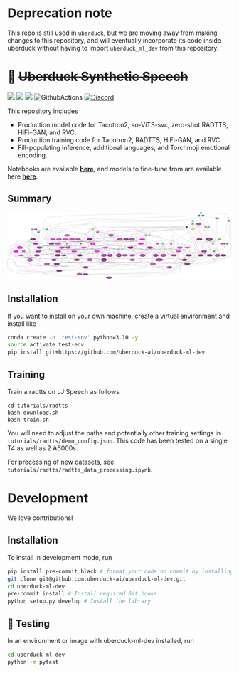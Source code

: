 # Deprecation note
This repo is still used in `uberduck`, but we are moving away from making changes to this repository, and will eventually incorporate its code inside uberduck without having to import `uberduck_ml_dev` from this repository. 

# 🦆 ~~Uberduck Synthetic Speech~~
![](https://img.shields.io/github/forks/uberduck-ai/uberduck-ml-dev)
![](https://img.shields.io/github/stars/uberduck-ai/uberduck-ml-dev)
![](https://img.shields.io/github/issues/uberduck-ai/uberduck-ml-dev)
![GithubActions](https://github.com/uberduck-ai/uberduck-ml-dev/actions/workflows/main.yml/badge.svg)
[![Discord](https://img.shields.io/discord/1037326658807533628?color=%239B59B6&label=chat%20on%20discord)](https://discord.com/invite/ATYWnMu)

This repository includes
<ul>
  <li>Production model code for Tacotron2, so-ViTS-svc, zero-shot RADTTS, HiFi-GAN, and RVC.</li>
  <li>Production training code for Tacotron2, RADTTS, HiFi-GAN, and RVC.</li>
  <li>Fill-populating inference, additional languages, and Torchmoji emotional encoding.</li>
</ul>

Notebooks are available [**here**](https://app.uberduck.ai/), and models to fine-tune from are available here [**here**](https://huggingface.co/Uberduck).

## Summary

![Summary](https://github.com/uberduck-ai/uberduck-ml-dev/blob/master/analytics/dependencies/details.png)

## Installation

If you want to install on your own machine, create a virtual environment and install like 

```bash
conda create -n 'test-env' python=3.10 -y
source activate test-env
pip install git+https://github.com/uberduck-ai/uberduck-ml-dev
```

## Training

Train a radtts on LJ Speech as follows

```
cd tutorials/radtts
bash download.sh
bash train.sh
```

You will need to adjust the paths and potentially other training settings in `tutorials/radtts/demo_config.json`.
This code has been tested on a single T4 as well as 2 A6000s.

For processing of new datasets, see `tutorials/radtts/radtts_data_processing.ipynb`.

# Development

We love contributions!

## Installation

To install in development mode, run

```bash
pip install pre-commit black # format your code on commit by installing black!
git clone git@github.com:uberduck-ai/uberduck-ml-dev.git
cd uberduck-ml-dev
pre-commit install # Install required Git hooks
python setup.py develop # Install the library
```

## 🚩 Testing

In an environment or image with uberduck-ml-dev installed, run 

```bash
cd uberduck-ml-dev
python -m pytest
```
